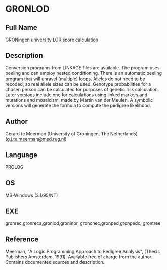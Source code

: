 # GRONLOD

## Full Name
GRONingen university LOR score calculation

## Description
Conversion programs from LINKAGE files are available. The program uses peeling and can employ nested conditioning. There is an automatic peeling program that will unravel (multiple) loops. Alleles do not need to be recoded, so real allele sizes can be used. Genotype probabilities for a chosen person can be calculated for purposes of genetic risk calculation. Later versions include one for calculations using linked markers and mutations and mosaicism, made by Martin van der Meulen. A symbolic versions will generate the formula to compute the pedigree likelihood.

## Author
Gerard te Meerman (University of Groningen, The Netherlands) (g.j.te.meerman@med.rug.nl)

## Language
PROLOG

## OS
MS-Windows (3.1/95/NT)

## EXE
gronrec,gronreca,gronlod,groninbr, gronchec,gronped,gronpedc, grontree

## Reference
Meerman, "A Logic Programming Approach to Pedigree Analysis", (Thesis Publishers Amsterdam, 1991). Available free of charge from the author. Contains documented sources and description.